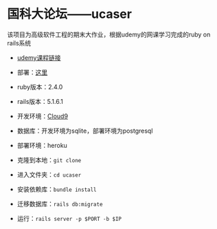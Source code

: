# 国科大论坛——ucaser

该项目为高级软件工程的期末大作业，根据udemy的网课学习完成的ruby on rails系统

* [udemy课程链接](https://www.udemy.com/how-to-build-instagram-using-ruby-on-rails/)

* 部署：[这里](https://serene-waters-82046.herokuapp.com/)

* ruby版本：2.4.0 

* rails版本：5.1.6.1

* 开发环境：[Cloud9](https://c9.io) 

* 数据库：开发环境为sqlite，部署环境为postgresql

* 部署环境：heroku

* 克隆到本地：`git clone`

* 进入文件夹：`cd ucaser`

* 安装依赖库：`bundle install`

* 迁移数据库：`rails db:migrate` 

* 运行：`rails server -p $PORT -b $IP`
